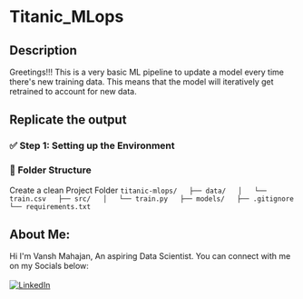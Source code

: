 # Titanic_MLops

## Description
Greetings!!! This is a very basic ML pipeline to update a model every time there's new training data.
This means that the model will iteratively get retrained to account for new data.

## Replicate the output
### ✅ Step 1: Setting up the Environment 
### 🧱 Folder Structure
Create a clean Project Folder
`
titanic-mlops/  
├── data/  
│   └── train.csv  
├── src/  
│   └── train.py  
├── models/  
├── .gitignore  
└── requirements.txt  
`

## About Me:
Hi I'm Vansh Mahajan, An aspiring Data Scientist. You can connect with me on my Socials below:
<br><br>
[![LinkedIn](https://img.shields.io/badge/LinkedIn-0077B5?style=for-the-badge&logo=linkedin&logoColor=white)](https://linkedin.com/in/vanshmahajan55/)
